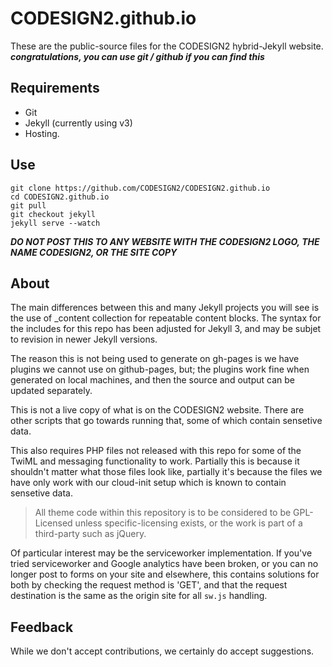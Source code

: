 # CODESIGN2.github.io

These are the public-source files for the CODESIGN2 hybrid-Jekyll website. ***congratulations, you can use git / github if you can find this***

## Requirements

* Git
* Jekyll (currently using v3)
* Hosting.

## Use

```
git clone https://github.com/CODESIGN2/CODESIGN2.github.io
cd CODESIGN2.github.io
git pull
git checkout jekyll
jekyll serve --watch
```

***DO NOT POST THIS TO ANY WEBSITE WITH THE CODESIGN2 LOGO, THE NAME CODESIGN2, OR THE SITE COPY***

## About 

The main differences between this and many Jekyll projects you will see is the use of _content collection for repeatable content blocks. The syntax for the includes for this repo has been adjusted for Jekyll 3, and may be subjet to revision in newer Jekyll versions. 

The reason this is not being used to generate on gh-pages is we have plugins we cannot use on github-pages, but; the plugins work fine when generated on local machines, and then the source and output can be updated separately.

This is not a live copy of what is on the CODESIGN2 website. There are other scripts that go towards running that, some of which contain sensetive data.

This also requires PHP files not released with this repo for some of the TwiML and messaging functionality to work. Partially this is because it shouldn't matter what those files look like, partially it's because the files we have only work with our cloud-init setup which is known to contain sensetive data.

 > All theme code within this repository is to be considered to be GPL-Licensed unless specific-licensing exists, or the work is part of a third-party such as jQuery.
 
Of particular interest may be the serviceworker implementation. If you've tried serviceworker and Google analytics have been broken, or you can no longer post to forms on your site and elsewhere, this contains solutions for both by checking the request method is 'GET', and that the request destination is the same as the origin site for all `sw.js` handling.

## Feedback

While we don't accept contributions, we certainly do accept suggestions.
